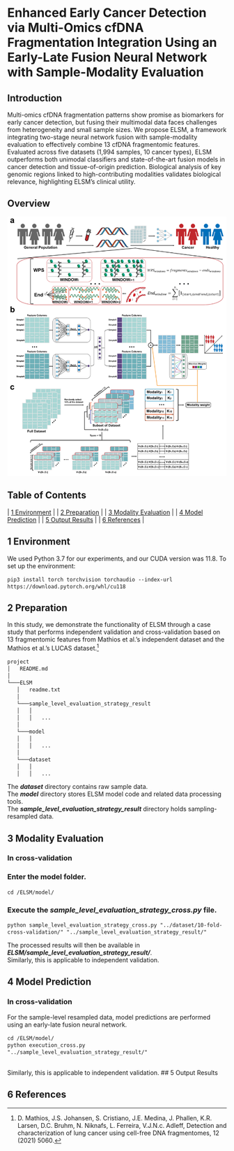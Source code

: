 # Enhanced Early Cancer Detection via Multi-Omics cfDNA Fragmentation Integration Using an Early-Late Fusion Neural Network with Sample-Modality Evaluation
## Introduction
Multi-omics cfDNA fragmentation patterns show promise as biomarkers for early cancer detection, but fusing their multimodal data faces challenges from heterogeneity and small sample sizes. We propose ELSM, a framework integrating two-stage neural network fusion with sample-modality evaluation to effectively combine 13 cfDNA fragmentomic features. Evaluated across five datasets (1,994 samples, 10 cancer types), ELSM outperforms both unimodal classifiers and state-of-the-art fusion models in cancer detection and tissue-of-origin prediction. Biological analysis of key genomic regions linked to high-contributing modalities validates biological relevance, highlighting ELSM’s clinical utility.

## Overview
<div align=center>
<img src="https://github.com/llb895/ELSM/blob/main/Fig/1.png">
</div>

## Table of Contents
| [1 Environment](#section1) |
| [2 Preparation](#section2) |
| [3 Modality Evaluation](#section3) |
| [4 Model Prediction](#section4) |
| [5 Output Results](#section5) |
| [6 References](#section6) |

<a id="section1"></a>
## 1 Environment
We used Python 3.7 for our experiments, and our CUDA version was 11.8. 
To set up the environment:
```
pip3 install torch torchvision torchaudio --index-url https://download.pytorch.org/whl/cu118
```

<a id="section2"></a>
## 2 Preparation
In this study, we demonstrate the functionality of ELSM through a case study that performs independent validation and cross-validation based on 13 fragmentomic features from Mathios et al.’s independent dataset and the Mathios et al.’s LUCAS dataset.[^1]
```
project
│   README.md
│   
└───ELSM
   │   readme.txt
   │
   └───sample_level_evaluation_strategy_result
   │   │
   │   │   ...    
   │
   └───model
   │   │
   │   │   ...
   │ 
   └───dataset
   │   │
   │   │   ...
```
The ***dataset*** directory contains raw sample data. <br>
The ***model*** directory stores ELSM model code and related data processing tools. <br>
The ***sample_level_evaluation_strategy_result*** directory holds sampling-resampled data.<br>

<a id="section3"></a>
## 3 Modality Evaluation
### In cross-validation
### Enter the model folder.
```
cd /ELSM/model/
```
### Execute the ***sample_level_evaluation_strategy_cross.py*** file.
```
python sample_level_evaluation_strategy_cross.py "../dataset/10-fold-cross-validation/" "../sample_level_evaluation_strategy_result/"
```
The processed results will then be available in ***ELSM/sample_level_evaluation_strategy_result/***.<br>
Similarly, this is applicable to independent validation.
<a id="section4"></a>
## 4 Model Prediction
### In cross-validation
For the sample-level resampled data, model predictions are performed using an early-late fusion neural network.
```
cd /ELSM/model/
python execution_cross.py "../sample_level_evaluation_strategy_result/" 
```

<br>
Similarly, this is applicable to independent validation.
<a id="section5"></a>
## 5 Output Results

<a id="section6"></a>
## 6 References
[^1]:D. Mathios, J.S. Johansen, S. Cristiano, J.E. Medina, J. Phallen, K.R. Larsen, D.C. Bruhm, N. Niknafs, L. Ferreira, V.J.N.c. Adleff, Detection and characterization of lung cancer using cell-free DNA fragmentomes, 12 (2021) 5060.



